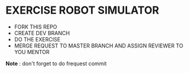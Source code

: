 # EXERCISE ROBOT SIMULATOR

- FORK THIS REPO
- CREATE DEV BRANCH
- DO THE EXERCISE
- MERGE REQUEST TO MASTER BRANCH AND ASSIGN REVIEWER TO YOU MENTOR

**Note** : don't forget to do frequest commit
